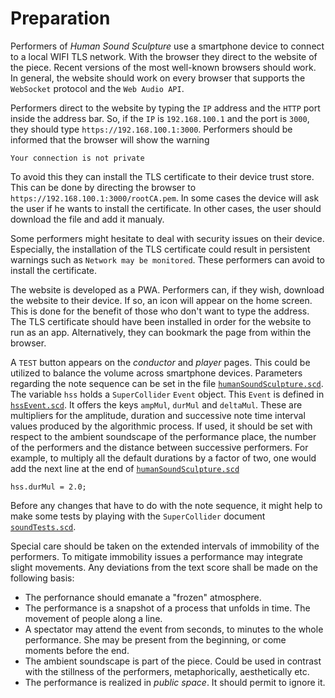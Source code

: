 # Preparation
Performers of *Human Sound Sculpture* use a smartphone device to connect to a local WIFI TLS network.
With the browser they direct to the website of the piece. Recent versions of the most well-known
browsers should work. In general, the website should work on every browser that supports
the `WebSocket` protocol and the `Web Audio API`.

Performers direct to the website by typing the `IP` address and the `HTTP` port inside the address bar.
So, if the `IP` is `192.168.100.1` and the port is `3000`, they should type `https://192.168.100.1:3000`.
Performers should be informed that the browser will show the warning
```
Your connection is not private
```
To avoid this they can install the TLS certificate to their device trust store. This can be done by
directing the browser to `https://192.168.100.1:3000/rootCA.pem`. In some cases the device will ask
the user if he wants to install the certificate. In other cases, the user should download the file
and add it manualy.

Some performers might hesitate to deal with security issues on their device. Especially, the installation
of the TLS certificate could result in persistent warnings such as `Network may be monitored`. These performers can
avoid to install the certificate.

The website is developed as a PWA. Performers can, if they wish, download the website to their device.
If so, an icon will appear on the home screen. This is done for the benefit of those who don't want to
type the address. The TLS certificate should have been installed in order for the website to run as an app.
Alternatively, they can bookmark the page from within the browser.

A `TEST` button appears on the *conductor* and *player* pages. This could be utilized to balance the volume
across smartphone devices. Parameters regarding the note sequence can be set in the file
[`humanSoundSculpture.scd`](supercollider/humanSoundSculpture.scd). The variable `hss` holds a `SuperCollider` `Event` object. This `Event`
is defined in [`hssEvent.scd`](supercollider/hssEvent.scd). It offers the keys `ampMul`, `durMul` and `deltaMul`.
These are multipliers for the amplitude, duration and successive note time interval values produced by the
algorithmic process. If used, it should be set with respect to the ambient soundscape of the performance place,
the number of the performers and the distance between successive performers. For example, to multiply all the default
durations by a factor of two, one would add the next line at the end of [`humanSoundSculpture.scd`](supercollider/humanSoundSculpture.scd)
```supercollider
hss.durMul = 2.0;
```
Before any changes that have to do with the note sequence, it might help to make some tests by playing with the `SuperCollider` document
[`soundTests.scd`](supercollider/soundTests.scd).

Special care should be taken on the extended intervals of immobility of the performers. To mitigate immobility
issues a performance may integrate slight movements. Any deviations from the text score shall be made on the
following basis:

- The perfornance should emanate a "frozen" atmosphere.
- The performance is a snapshot of a process that unfolds in time. The movement of people along a line.
- A spectator may attend the event from seconds, to minutes to the whole performance. She may be present from the beginning,
	or come moments before the end.
- The ambient soundscape is part of the piece. Could be used in contrast with the stillness of the performers, metaphorically,
	aesthetically etc.
- The performance is realized in *public space*. It should permit to ignore it.
